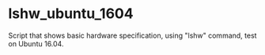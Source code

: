 # lshw_ubuntu_1604
Script that shows basic hardware specification, using "lshw" command, test on Ubuntu 16.04.
